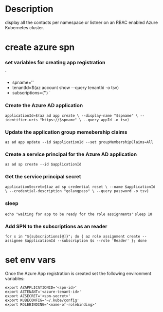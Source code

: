 # Description
display all the contacts per namespace or listner on an RBAC enabled Azure Kubernetes cluster.


# create azure spn

### set variables for creating app registration
`
* spname='<name-spn>'
* tenantId=$(az account show --query tenantId -o tsv)
* subscriptions=('<subscription-id>')
`
    
### Create the Azure AD application
`
applicationId=$(az ad app create \
    --display-name "$spname" \
    --identifier-uris "https://$spname" \
    --query appId -o tsv)
`

### Update the application group memebership claims
`az ad app update --id $applicationId --set groupMembershipClaims=All`

### Create a service principal for the Azure AD application
`az ad sp create --id $applicationId`

### Get the service principal secret
`
applicationSecret=$(az ad sp credential reset \
    --name $applicationId \
    --credential-description "golangpass" \
    --query password -o tsv)
`
### sleep
`echo "waiting for app to be ready for the role assignments"`
`sleep 10`

### Add SPN to the subscriptions as an reader
`
for s in "${subscriptions[@]}"; do {
    az role assignment create --assignee $applicationId --subscription $s --role 'Reader'
}; done
`

# set env vars
Once the Azure App registration is created set the following environment variables:
``` shell
export AZAPPLICATIONID='<spn-id>'
export AZTENANT='<azure-tenant-id>'
export AZSECRET='<spn-secret>'
export KUBECONFIG='~/.kube/config'
export ROLEBINDING='<name-of-rolebinding>'
```
